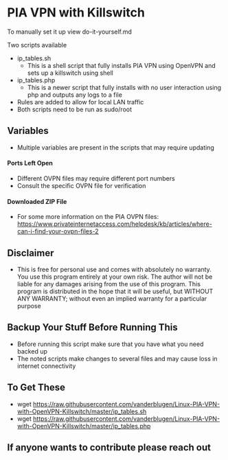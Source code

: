 # PIA VPN with Killswitch
To manually set it up view do-it-yourself.md

Two scripts available
- ip_tables.sh
    - This is a shell script that fully installs PIA VPN using OpenVPN and sets up a killswitch using shell
- ip_tables.php
    - This is a newer script that fully installs with no user interaction using php and outputs any logs to a file
- Rules are added to allow for local LAN traffic
- Both scripts need to be run as sudo/root

## Variables
- Multiple variables are present in the scripts that may require updating

#### Ports Left Open
- Different OVPN files may require different port numbers
- Consult the specific OVPN file for verification

#### Downloaded ZIP File
- For some more information on the PIA OVPN files:  https://www.privateinternetaccess.com/helpdesk/kb/articles/where-can-i-find-your-ovpn-files-2

## Disclaimer
- This is free for personal use and comes with absolutely no warranty. You use this program entirely at your own risk. The author will not be liable for any damages arising from the use of this program. This program is distributed in the hope that it will be useful, but WITHOUT ANY WARRANTY; without even an implied warranty for a particular purpose

## Backup Your Stuff Before Running This
- Before running this script make sure that you have what you need backed up
- The noted scripts make changes to several files and may cause loss in internet connectivity

## To Get These
- wget https://raw.githubusercontent.com/vanderblugen/Linux-PIA-VPN-with-OpenVPN-Killswitch/master/ip_tables.sh
- wget https://raw.githubusercontent.com/vanderblugen/Linux-PIA-VPN-with-OpenVPN-Killswitch/master/ip_tables.php

## If anyone wants to contribute please reach out
